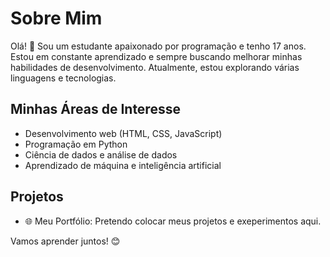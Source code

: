 # Sobre Mim

Olá! 👋 Sou um estudante apaixonado por programação e tenho 17 anos. Estou em constante aprendizado e sempre buscando melhorar minhas habilidades de desenvolvimento. Atualmente, estou explorando várias linguagens e tecnologias.

## Minhas Áreas de Interesse

- Desenvolvimento web (HTML, CSS, JavaScript)
- Programação em Python
- Ciência de dados e análise de dados
- Aprendizado de máquina e inteligência artificial

## Projetos

- 🌐 Meu Portfólio: Pretendo colocar meus projetos e exeperimentos aqui.

Vamos aprender juntos! 😊
